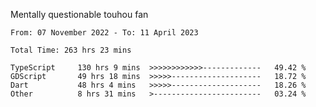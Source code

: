 Mentally questionable touhou fan

<!--START_SECTION:waka-->

```text
From: 07 November 2022 - To: 11 April 2023

Total Time: 263 hrs 23 mins

TypeScript     130 hrs 9 mins  >>>>>>>>>>>>-------------   49.42 %
GDScript       49 hrs 18 mins  >>>>>--------------------   18.72 %
Dart           48 hrs 4 mins   >>>>>--------------------   18.26 %
Other          8 hrs 31 mins   >------------------------   03.24 %
```

<!--END_SECTION:waka-->

